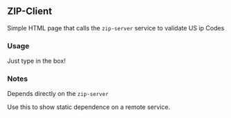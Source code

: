 ## ZIP-Client

Simple HTML page that calls the `zip-server` service to validate US ip Codes

### Usage
Just type in the box!

### Notes
Depends directly on the `zip-server`

Use this to show static dependence on a remote service.
